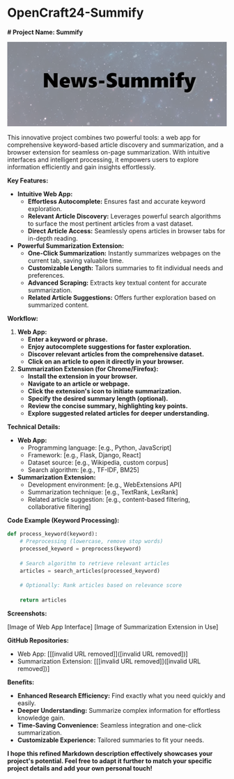 # OpenCraft24-Summify


**# Project Name: Summify**

![Summify](images/cover.png)

This innovative project combines two powerful tools: a web app for comprehensive keyword-based article discovery and summarization, and a browser extension for seamless on-page summarization. With intuitive interfaces and intelligent processing, it empowers users to explore information efficiently and gain insights effortlessly.

**Key Features:**

* **Intuitive Web App:**
    * **Effortless Autocomplete:** Ensures fast and accurate keyword exploration.
    * **Relevant Article Discovery:** Leverages powerful search algorithms to surface the most pertinent articles from a vast dataset.
    * **Direct Article Access:** Seamlessly opens articles in browser tabs for in-depth reading.
* **Powerful Summarization Extension:**
    * **One-Click Summarization:** Instantly summarizes webpages on the current tab, saving valuable time.
    * **Customizable Length:** Tailors summaries to fit individual needs and preferences.
    * **Advanced Scraping:** Extracts key textual content for accurate summarization.
    * **Related Article Suggestions:** Offers further exploration based on summarized content.

**Workflow:**

1. **Web App:**
    * **Enter a keyword or phrase.**
    * **Enjoy autocomplete suggestions for faster exploration.**
    * **Discover relevant articles from the comprehensive dataset.**
    * **Click on an article to open it directly in your browser.**
2. **Summarization Extension (for Chrome/Firefox):**
    * **Install the extension in your browser.**
    * **Navigate to an article or webpage.**
    * **Click the extension's icon to initiate summarization.**
    * **Specify the desired summary length (optional).**
    * **Review the concise summary, highlighting key points.**
    * **Explore suggested related articles for deeper understanding.**

**Technical Details:**

* **Web App:**
    * Programming language: [e.g., Python, JavaScript]
    * Framework: [e.g., Flask, Django, React]
    * Dataset source: [e.g., Wikipedia, custom corpus]
    * Search algorithm: [e.g., TF-IDF, BM25]
* **Summarization Extension:**
    * Development environment: [e.g., WebExtensions API]
    * Summarization technique: [e.g., TextRank, LexRank]
    * Related article suggestion: [e.g., content-based filtering, collaborative filtering]

**Code Example (Keyword Processing):**

```python
def process_keyword(keyword):
    # Preprocessing (lowercase, remove stop words)
    processed_keyword = preprocess(keyword)

    # Search algorithm to retrieve relevant articles
    articles = search_articles(processed_keyword)

    # Optionally: Rank articles based on relevance score

    return articles
```

**Screenshots:**

[Image of Web App Interface]
[Image of Summarization Extension in Use]

**GitHub Repositories:**

* Web App: [[[invalid URL removed]]([invalid URL removed])]
* Summarization Extension: [[[invalid URL removed]]([invalid URL removed])]

**Benefits:**

* **Enhanced Research Efficiency:** Find exactly what you need quickly and easily.
* **Deeper Understanding:** Summarize complex information for effortless knowledge gain.
* **Time-Saving Convenience:** Seamless integration and one-click summarization.
* **Customizable Experience:** Tailored summaries to fit your needs.

**I hope this refined Markdown description effectively showcases your project's potential. Feel free to adapt it further to match your specific project details and add your own personal touch!**
